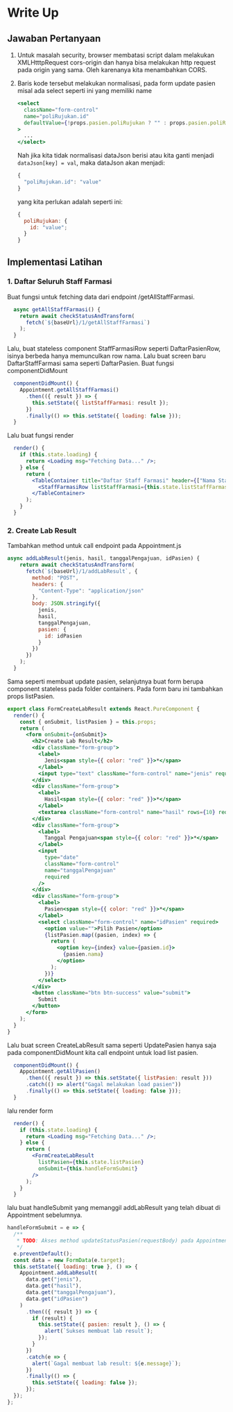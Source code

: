 # Write Up

## Jawaban Pertanyaan

1. Untuk masalah security, browser membatasi script dalam melakukan XMLHtttpRequest cors-origin dan hanya bisa melakukan http request pada origin yang sama. Oleh karenanya kita menambahkan CORS.

2. Baris kode tersebut melakukan normalisasi, pada form update pasien misal ada select seperti ini yang memiliki name

   ```jsx
   <select
     className="form-control"
     name="poliRujukan.id"
     defaultValue={!props.pasien.poliRujukan ? "" : props.pasien.poliRujukan.id}
   >
     ...
   </select>
   ```

   Nah jika kita tidak normalisasi dataJson berisi atau kita ganti menjadi `dataJson[key] = val`, maka dataJson akan menjadi:

   ```javascript
   {
     "poliRujukan.id": "value"
   }
   ```

   yang kita perlukan adalah seperti ini:

   ```javascript
   {
     poliRujukan: {
       id: "value";
     }
   }
   ```

## Implementasi Latihan

### 1. Daftar Seluruh Staff Farmasi

Buat fungsi untuk fetching data dari endpoint /getAllStaffFarmasi.

```javascript
  async getAllStaffFarmasi() {
    return await checkStatusAndTransform(
      fetch(`${baseUrl}/1/getAllStaffFarmasi`)
    );
  }
```

Lalu, buat stateless component StaffFarmasiRow seperti DaftarPasienRow, isinya berbeda hanya memunculkan row nama. Lalu buat screen baru DaftarStaffFarmasi sama seperti DaftarPasien. Buat fungsi componentDidMount

```javascript
  componentDidMount() {
    Appointment.getAllStaffFarmasi()
      .then(({ result }) => {
        this.setState({ listStaffFarmasi: result });
      })
      .finally(() => this.setState({ loading: false }));
  }
```

Lalu buat fungsi render

```jsx
  render() {
    if (this.state.loading) {
      return <Loading msg="Fetching Data..." />;
    } else {
      return (
        <TableContainer title="Daftar Staff Farmasi" header={["Nama Staff"]}>
          <StaffFarmasiRow listStaffFarmasi={this.state.listStaffFarmasi} />
        </TableContainer>
      );
    }
  }
```

### 2. Create Lab Result

Tambahkan method untuk call endpoint pada Appointment.js

```javascript
async addLabResult(jenis, hasil, tanggalPengajuan, idPasien) {
    return await checkStatusAndTransform(
      fetch(`${baseUrl}/1/addLabResult`, {
        method: "POST",
        headers: {
          "Content-Type": "application/json"
        },
        body: JSON.stringify({
          jenis,
          hasil,
          tanggalPengajuan,
          pasien: {
            id: idPasien
          }
        })
      })
    );
  }
```

Sama seperti membuat update pasien, selanjutnya buat form berupa component stateless pada folder containers. Pada form baru ini tambahkan props listPasien.

```jsx
export class FormCreateLabResult extends React.PureComponent {
  render() {
    const { onSubmit, listPasien } = this.props;
    return (
      <form onSubmit={onSubmit}>
        <h2>Create Lab Result</h2>
        <div className="form-group">
          <label>
            Jenis<span style={{ color: "red" }}>*</span>
          </label>
          <input type="text" className="form-control" name="jenis" required />
        </div>
        <div className="form-group">
          <label>
            Hasil<span style={{ color: "red" }}>*</span>
          </label>
          <textarea className="form-control" name="hasil" rows={10} required />
        </div>
        <div className="form-group">
          <label>
            Tanggal Pengajuan<span style={{ color: "red" }}>*</span>
          </label>
          <input
            type="date"
            className="form-control"
            name="tanggalPengajuan"
            required
          />
        </div>
        <div className="form-group">
          <label>
            Pasien<span style={{ color: "red" }}>*</span>
          </label>
          <select className="form-control" name="idPasien" required>
            <option value="">Pilih Pasien</option>
            {listPasien.map((pasien, index) => {
              return (
                <option key={index} value={pasien.id}>
                  {pasien.nama}
                </option>
              );
            })}
          </select>
        </div>
        <button className="btn btn-success" value="submit">
          Submit
        </button>
      </form>
    );
  }
}
```

Lalu buat screen CreateLabResult sama seperti UpdatePasien hanya saja pada componentDidMount kita call endpoint untuk load list pasien.

```javascript
  componentDidMount() {
    Appointment.getAllPasien()
      .then(({ result }) => this.setState({ listPasien: result }))
      .catch(() => alert("Gagal melakukan load pasien"))
      .finally(() => this.setState({ loading: false }));
  }
```

lalu render form

```jsx
  render() {
    if (this.state.loading) {
      return <Loading msg="Fetching Data..." />;
    } else {
      return (
        <FormCreateLabResult
          listPasien={this.state.listPasien}
          onSubmit={this.handleFormSubmit}
        />
      );
    }
  }
```

lalu buat handleSubmit yang memanggil addLabResult yang telah dibuat di Appointment sebelumnya.

```javascript
handleFormSubmit = e => {
  /**
   * TODO: Akses method updateStatusPasien(requestBody) pada Appointment dan lakukan update state.
   */
  e.preventDefault();
  const data = new FormData(e.target);
  this.setState({ loading: true }, () => {
    Appointment.addLabResult(
      data.get("jenis"),
      data.get("hasil"),
      data.get("tanggalPengajuan"),
      data.get("idPasien")
    )
      .then(({ result }) => {
        if (result) {
          this.setState({ pasien: result }, () => {
            alert(`Sukses membuat lab result`);
          });
        }
      })
      .catch(e => {
        alert(`Gagal membuat lab result: ${e.message}`);
      })
      .finally(() => {
        this.setState({ loading: false });
      });
  });
};
```
